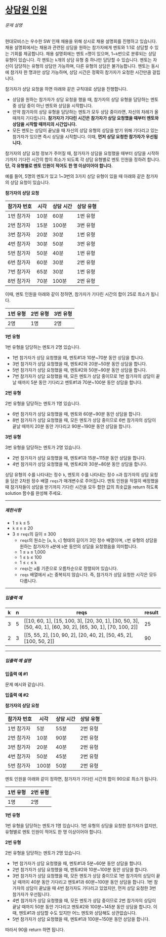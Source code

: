 # [상담원 인원](https://school.programmers.co.kr/learn/courses/30/lessons/214288)


###### 문제 설명


현대모비스는 우수한 SW 인재 채용을 위해 상시로 채용 설명회를 진행하고 있습니다. 채용 설명회에서는 채용과 관련된 상담을 원하는 참가자에게 멘토와 1:1로 상담할 수 있는 기회를 제공합니다. 채용 설명회에는 멘토 `n`명이 있으며, 1\~`k`번으로 분류되는 상담 유형이 있습니다. 각 멘토는 `k`개의 상담 유형 중 하나만 담당할 수 있습니다. 멘토는 자신이 담당하는 유형의 상담만 가능하며, 다른 유형의 상담은 불가능합니다. 멘토는 동시에 참가자 한 명과만 상담 가능하며, 상담 시간은 정확히 참가자가 요청한 시간만큼 걸립니다. 


참가자가 상담 요청을 하면 아래와 같은 규칙대로 상담을 진행합니다.


* 상담을 원하는 참가자가 상담 요청을 했을 때, 참가자의 상담 유형을 담당하는 멘토 중 상담 중이 아닌 멘토와 상담을 시작합니다.
* 만약 참가자의 상담 유형을 담당하는 멘토가 모두 상담 중이라면, 자신의 차례가 올 때까지 기다립니다. **참가자가 기다린 시간은 참가자가 상담 요청했을 때부터 멘토와 상담을 시작할 때까지의 시간입니다.**
* 모든 멘토는 상담이 끝났을 때 자신의 상담 유형의 상담을 받기 위해 기다리고 있는 참가자가 있으면 즉시 상담을 시작합니다. 이때, **먼저 상담 요청한 참가자가 우선됩니다.**


참가자의 상담 요청 정보가 주어질 때, 참가자가 상담을 요청했을 때부터 상담을 시작하기까지 기다린 시간의 합이 최소가 되도록 각 상담 유형별로 멘토 인원을 정하려 합니다. **단, 각 유형별로 멘토 인원이 적어도 한 명 이상이어야 합니다.** 


예를 들어, 5명의 멘토가 있고 1\~3번의 3가지 상담 유형이 있을 때 아래와 같은 참가자의 상담 요청이 있습니다.


**참가자의 상담 요청**




| 참가자 번호 | 시각 | 상담 시간 | 상담 유형 |
| --- | --- | --- | --- |
| 1번 참가자 | 10분 | 60분 | 1번 유형 |
| 2번 참가자 | 15분 | 100분 | 3번 유형 |
| 3번 참가자 | 20분 | 30분 | 1번 유형 |
| 4번 참가자 | 30분 | 50분 | 3번 유형 |
| 5번 참가자 | 50분 | 40분 | 1번 유형 |
| 6번 참가자 | 60분 | 30분 | 2번 유형 |
| 7번 참가자 | 65분 | 30분 | 1번 유형 |
| 8번 참가자 | 70분 | 100분 | 2번 유형 |


이때, 멘토 인원을 아래와 같이 정하면, 참가자가 기다린 시간의 합이 25로 최소가 됩니다.




| 1번 유형 | 2번 유형 | 3번 유형 |
| --- | --- | --- |
| 2명 | 1명 | 2명 |


**1번 유형**


1번 유형을 담당하는 멘토가 2명 있습니다.


* 1번 참가자가 상담 요청했을 때, 멘토\#1과 10분\~70분 동안 상담을 합니다.
* 3번 참가자가 상담 요청했을 때, 멘토\#2와 20분\~50분 동안 상담을 합니다.
* 5번 참가자가 상담 요청했을 때, 멘토\#2와 50분\~90분 동안 상담을 합니다.
* 7번 참가자가 상담 요청했을 때, 모든 멘토가 상담 중이므로 1번 참가자의 상담이 끝날 때까지 5분 동안 기다리고 멘토\#1과 70분\~100분 동안 상담을 합니다.


**2번 유형**


2번 유형을 담당하는 멘토가 1명 있습니다.


* 6번 참가자가 상담 요청했을 때, 멘토와 60분\~90분 동안 상담을 합니다.
* 8번 참가자가 상담 요청했을 때, 모든 멘토가 상담 중이므로 6번 참가자의 상담이 끝날 때까지 20분 동안 기다리고 90분\~190분 동안 상담을 합니다.


**3번 유형**


3번 유형을 담당하는 멘토가 2명 있습니다.


* 2번 참가자가 상담 요청했을 때, 멘토\#1과 15분\~115분 동안 상담을 합니다.
* 4번 참가자가 상담 요청했을 때, 멘토\#2와 30분\~80분 동안 상담을 합니다.


상담 유형의 수를 나타내는 정수 `k`, 멘토의 수를 나타내는 정수 `n`과 참가자의 상담 요청을 담은 2차원 정수 배열 `reqs`가 매개변수로 주어집니다. 멘토 인원을 적절히 배정했을 때 참가자들이 상담을 받기까지 기다린 시간을 모두 합한 값의 최솟값을 return 하도록 solution 함수를 완성해 주세요.




---


##### 제한사항


* 1 ≤ `k` ≤ 5
* `k` ≤ `n` ≤ 20
* 3 ≤ `reqs`의 길이 ≤ 300
	+ `reqs`의 원소는 \[`a`, `b`, `c`] 형태의 길이가 3인 정수 배열이며, `c`번 유형의 상담을 원하는 참가자가 `a`분에 `b`분 동안의 상담을 요청했음을 의미합니다.
	+ 1 ≤ `a` ≤ 1,000
	+ 1 ≤ `b` ≤ 100
	+ 1 ≤ `c` ≤ `k`
	+ `reqs`는 `a`를 기준으로 오름차순으로 정렬되어 있습니다.
	+ `reqs` 배열에서 `a`는 중복되지 않습니다. 즉, 참가자가 상담 요청한 시각은 모두 다릅니다.




---


##### 입출력 예




| k | n | reqs | result |
| --- | --- | --- | --- |
| 3 | 5 | \[\[10, 60, 1], \[15, 100, 3], \[20, 30, 1], \[30, 50, 3], \[50, 40, 1], \[60, 30, 2], \[65, 30, 1], \[70, 100, 2]] | 25 |
| 2 | 3 | \[\[5, 55, 2], \[10, 90, 2], \[20, 40, 2], \[50, 45, 2], \[100, 50, 2]] | 90 |




---


##### 입출력 예 설명


**입출력 예 \#1**


문제 예시와 같습니다.


**입출력 예 \#2**


**참가자의 상담 요청**




| 참가자 번호 | 시각 | 상담 시간 | 상담 유형 |
| --- | --- | --- | --- |
| 1번 참가자 | 5분 | 55분 | 2번 유형 |
| 2번 참가자 | 10분 | 90분 | 2번 유형 |
| 3번 참가자 | 20분 | 40분 | 2번 유형 |
| 4번 참가자 | 50분 | 45분 | 2번 유형 |
| 5번 참가자 | 100분 | 50분 | 2번 유형 |


멘토 인원을 아래와 같이 정하면, 참가자가 기다린 시간의 합이 90으로 최소가 됩니다.




| 1번 유형 | 2번 유형 |
| --- | --- |
| 1명 | 2명 |


**1번 유형**


1번 유형을 담당하는 멘토가 1명 있습니다. 1번 유형의 상담을 요청한 참가자가 없지만, 유형별로 멘토 인원이 적어도 한 명 이상이어야 합니다.


**2번 유형**


2번 유형을 담당하는 멘토가 2명 있습니다. 


* 1번 참가자가 상담 요청했을 때, 멘토\#1과 5분\~60분 동안 상담을 합니다.
* 2번 참가자가 상담 요청했을 때, 멘토\#2와 10분\~100분 동안 상담을 합니다.
* 3번 참가자가 상담 요청했을 때, 모든 멘토가 상담 중이므로 1번 참가자의 상담이 끝날 때까지 40분 동안 기다리고 멘토\#1과 60분\~100분 동안 상담을 합니다. 1번 참가자의 상담이 끝났을 때 4번 참가자도 기다리고 있었지만, 먼저 상담 요청한 3번 참가자가 우선됩니다.
* 4번 참가자가 상담 요청했을 때, 모든 멘토가 상담 중이므로 2번 참가자의 상담이 끝날 때까지 50분 동안 기다리고 멘토\#2와 100분\~145분 동안 상담을 합니다. 이때, 멘토\#1과 상담할 수도 있지만 어느 멘토와 상담해도 상관없습니다.
* 5번 참가자가 상담 요청했을 때, 멘토\#1과 100분\~150분 동안 상담을 합니다.


따라서 90을 return 하면 됩니다.



